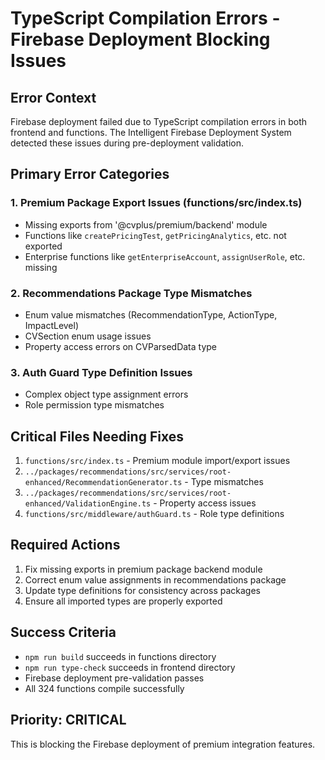 # TypeScript Compilation Errors - Firebase Deployment Blocking Issues

## Error Context
Firebase deployment failed due to TypeScript compilation errors in both frontend and functions. The Intelligent Firebase Deployment System detected these issues during pre-deployment validation.

## Primary Error Categories

### 1. Premium Package Export Issues (functions/src/index.ts)
- Missing exports from '@cvplus/premium/backend' module
- Functions like `createPricingTest`, `getPricingAnalytics`, etc. not exported
- Enterprise functions like `getEnterpriseAccount`, `assignUserRole`, etc. missing

### 2. Recommendations Package Type Mismatches
- Enum value mismatches (RecommendationType, ActionType, ImpactLevel)
- CVSection enum usage issues
- Property access errors on CVParsedData type

### 3. Auth Guard Type Definition Issues
- Complex object type assignment errors
- Role permission type mismatches

## Critical Files Needing Fixes
1. `functions/src/index.ts` - Premium module import/export issues
2. `../packages/recommendations/src/services/root-enhanced/RecommendationGenerator.ts` - Type mismatches
3. `../packages/recommendations/src/services/root-enhanced/ValidationEngine.ts` - Property access issues
4. `functions/src/middleware/authGuard.ts` - Role type definitions

## Required Actions
1. Fix missing exports in premium package backend module
2. Correct enum value assignments in recommendations package
3. Update type definitions for consistency across packages
4. Ensure all imported types are properly exported

## Success Criteria
- `npm run build` succeeds in functions directory
- `npm run type-check` succeeds in frontend directory
- Firebase deployment pre-validation passes
- All 324 functions compile successfully

## Priority: CRITICAL
This is blocking the Firebase deployment of premium integration features.